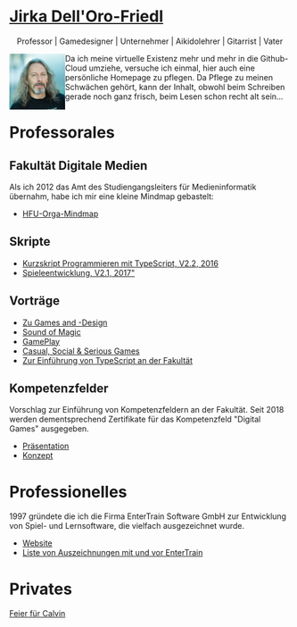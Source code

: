 # [Jirka Dell'Oro-Friedl](https://JirkaDellOro.github.io)
<p align="center">Professor | Gamedesigner | Unternehmer | Aikidolehrer | Gitarrist | Vater</p>

<img src="JirkaSmall.jpg" width="100" style="float:left; display=inline"/> Da ich meine virtuelle Existenz mehr und mehr in die Github-Cloud umziehe, versuche ich einmal, hier auch eine persönliche Homepage zu pflegen. Da Pflege zu meinen Schwächen gehört, kann der Inhalt, obwohl beim Schreiben gerade noch ganz frisch, beim Lesen schon recht alt sein...

# Professorales
## Fakultät Digitale Medien
Als ich 2012 das Amt des Studiengangsleiters für Medieninformatik übernahm, habe ich mir eine kleine Mindmap gebastelt:  
- [HFU-Orga-Mindmap](https://jirkadelloro.github.io/FreeMindViewer/?map=Organisation.mm&path=https://JirkaDellOro.github.io/Prof)  

## Skripte
- [Kurzskript Programmieren mit TypeScript, V2.2, 2016](Prof/Skripte/Kurzskript_160621.pdf)
- [Spieleentwicklung, V2.1, 2017"](Prof/Skripte/Kurzskript_160621.pdf)  

## Vorträge
- [Zu Games and -Design](Prof/Vorträge/HochschuleKunstKarlsruhe/VortragKunstKarlsruhe2019.pdf)  
- [Sound of Magic](Prof/Vorträge/SoundOfMagic/Vortrag.pdf)
- [GamePlay](Prof/Vorträge/GamePlay_Final.swf)
- [Casual, Social & Serious Games](Prof/Vorträge/Casual_Social_Serious.swf)
- [Zur Einführung von TypeScript an der Fakultät](Prof/Vorträge/TypeScriptHFU.pdf)

## Kompetenzfelder
Vorschlag zur Einführung von Kompetenzfeldern an der Fakultät. Seit 2018 werden dementsprechend Zertifikate für das Kompetenzfeld "Digital Games" ausgegeben.
- [Präsentation](Prof/Konpetenzfelder/ÜberlegungenKompetenzfelder_170126.pdf)  
- [Konzept](Prof/Konpetenzfelder/Kompetenzfelder_170410.pdf)  

# Professionelles
1997 gründete die ich die Firma EnterTrain Software GmbH zur Entwicklung von Spiel- und Lernsoftware, die vielfach ausgezeichnet wurde.
- [Website](https://www.entertrain.com)
- [Liste von Auszeichnungen mit und vor EnterTrain](EnterTrain/Awards)

# Privates
[Feier für Calvin](Privat/Calvin/Feier18)

